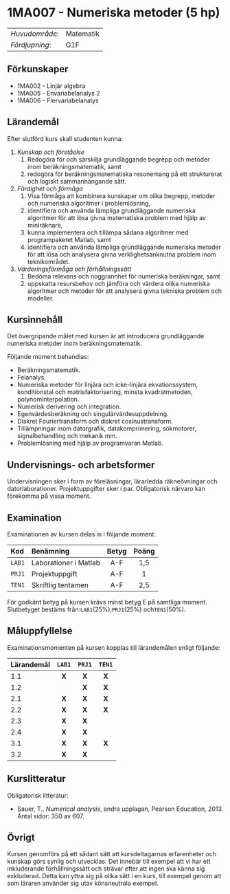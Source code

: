 # 1MA007 - Numeriska metoder (5 hp)

|     |     |
| --- | --- | 
| *Huvudområde*: | Matematik | 
| *Fördjupning*: | G1F | 

## Förkunskaper

- 1MA002 - Linjär algebra 
- 1MA005 - Envariabelanalys 2 
- 1MA006 - Flervariabelanalys

## Lärandemål

Efter slutförd kurs skall studenten kunna:

1. *Kunskap och förståelse*
    1. Redogöra för och särskilja grundläggande begrepp och metoder inom beräkningsmatematik, samt
    2. redogöra för beräkningsmatematiska resonemang på ett strukturerat och logiskt sammanhängande sätt.
2. *Färdighet och förmåga*
    1. Visa förmåga att kombinera kunskaper om olika begrepp, metoder och numeriska algoritmer i problemlösning,
    2. identifiera och använda lämpliga grundläggande numeriska algoritmer för att lösa givna matematiska problem med hjälp av miniräknare,
    3. kunna implementera och tillämpa sådana algoritmer med programpaketet Matlab, samt
    4. identifiera och använda lämpliga grundläggande numeriska metoder för att lösa och analysera givna verklighetsanknutna problem inom teknikområdet.
3. *Värderingsförmåga och förhållningssätt*
    1. Bedöma relevans och noggrannhet för numeriska beräkningar, samt 
    2. uppskatta resursbehov och jämföra och värdera olika numeriska algoritmer och metoder för att analysera givna tekniska problem och modeller.

## Kursinnehåll

Det övergripande målet med kursen är att introducera grundläggande numeriska metoder inom beräkningsmatematik.

Följande moment behandlas:

- Beräkningsmatematik. 
- Felanalys. 
- Numeriska metoder för linjära och icke-linjära ekvationssystem, konditionstal och matrisfaktorisering, minsta kvadratmetoden, polynominterpolation. 
- Numerisk derivering och integration. 
- Egenvärdesberäkning och singulärvärdesuppdelning. 
- Diskret Fouriertransform och diskret cosinustransform.  
- Tillämpningar inom datorgrafik, datakomprimering, sökmotorer, signalbehandling och mekanik mm.
- Problemlösning med hjälp av programvaran Matlab.

## Undervisnings- och arbetsformer

Undervisningen sker i form av föreläsningar, lärarledda räkneövningar och datorlaborationer. Projektuppgifter sker i par. Obligatorisk närvaro kan förekomma på vissa moment.

## Examination
 
Examinationen av kursen delas in i följande moment:

| Kod  | Benämning                 | Betyg | Poäng |  
| :--- | :------------------------ | :---: | :---: |  
|`LAB1`| Laborationer i Matlab     | A-F   | 1,5   |  
|`PRJ1`| Projektuppgift            | A-F   | 1     |  
|`TEN1`| Skriftlig tentamen        | A-F   | 2,5   |  

För godkänt betyg på kursen krävs minst betyg E på samtliga moment. Slutbetyget bestäms från:`LAB1`(25%),`PRJ1`(25%) och`TEN1`(50%).

## Måluppfyllelse

Examinationsmomenten på kursen kopplas till lärandemålen enligt följande:

| Lärandemål |`LAB1`| `PRJ1` |`TEN1`|  
| :--------- | :---: | :---: | :---: |
| 1.1        | **X** | **X** | **X** | 
| 1.2        |       | **X** | **X** |
| 2.1        | **X** | **X** | **X** | 
| 2.2        | **X** | **X** | **X** |
| 2.3        | **X** | **X** |       | 
| 2.4        | **X** | **X** |       | 
| 3.1        | **X** | **X** | **X** |
| 3.2        | **X** | **X** |       |


## Kurslitteratur

Obligatorisk litteratur: 

- Sauer, T.,  *Numerical analysis*, andra upplagan, Pearson Education, 2013. Antal sidor: 350 av 607.

## Övrigt

Kursen genomförs på ett sådant sätt att kursdeltagarnas erfarenheter och kunskap görs synlig och utvecklas. Det innebär till exempel att vi har ett inkluderande förhållningssätt och strävar efter att ingen ska känna sig exkluderad. Detta kan yttra sig på olika sätt i en kurs, till exempel genom att som läraren använder sig utav könsneutrala exempel.




